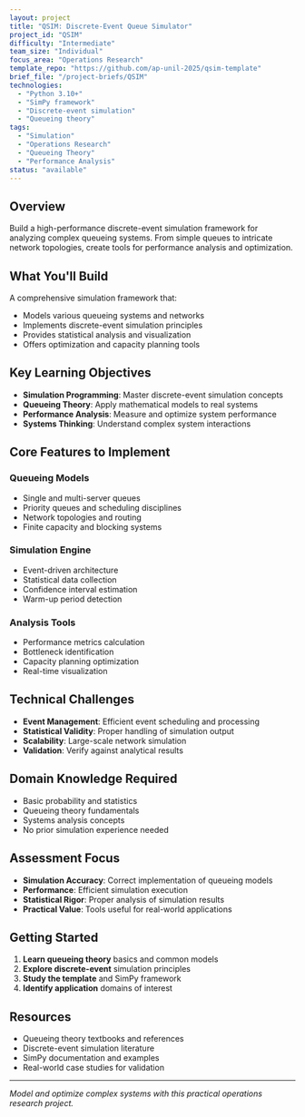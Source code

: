 ```yaml
---
layout: project
title: "QSIM: Discrete-Event Queue Simulator"
project_id: "QSIM"
difficulty: "Intermediate"
team_size: "Individual"
focus_area: "Operations Research"
template_repo: "https://github.com/ap-unil-2025/qsim-template"
brief_file: "/project-briefs/QSIM"
technologies:
  - "Python 3.10+"
  - "SimPy framework"
  - "Discrete-event simulation"
  - "Queueing theory"
tags:
  - "Simulation"
  - "Operations Research"
  - "Queueing Theory"
  - "Performance Analysis"
status: "available"
---
```


## Overview

Build a high-performance discrete-event simulation framework for analyzing complex queueing systems. From simple queues to intricate network topologies, create tools for performance analysis and optimization.

## What You'll Build

A comprehensive simulation framework that:
- Models various queueing systems and networks
- Implements discrete-event simulation principles
- Provides statistical analysis and visualization
- Offers optimization and capacity planning tools

## Key Learning Objectives

- **Simulation Programming**: Master discrete-event simulation concepts
- **Queueing Theory**: Apply mathematical models to real systems
- **Performance Analysis**: Measure and optimize system performance
- **Systems Thinking**: Understand complex system interactions

## Core Features to Implement

### Queueing Models
- Single and multi-server queues
- Priority queues and scheduling disciplines
- Network topologies and routing
- Finite capacity and blocking systems

### Simulation Engine
- Event-driven architecture
- Statistical data collection
- Confidence interval estimation
- Warm-up period detection

### Analysis Tools
- Performance metrics calculation
- Bottleneck identification
- Capacity planning optimization
- Real-time visualization

## Technical Challenges

- **Event Management**: Efficient event scheduling and processing
- **Statistical Validity**: Proper handling of simulation output
- **Scalability**: Large-scale network simulation
- **Validation**: Verify against analytical results

## Domain Knowledge Required

- Basic probability and statistics
- Queueing theory fundamentals
- Systems analysis concepts
- No prior simulation experience needed

## Assessment Focus

- **Simulation Accuracy**: Correct implementation of queueing models
- **Performance**: Efficient simulation execution
- **Statistical Rigor**: Proper analysis of simulation results
- **Practical Value**: Tools useful for real-world applications

## Getting Started

1. **Learn queueing theory** basics and common models
2. **Explore discrete-event** simulation principles
3. **Study the template** and SimPy framework
4. **Identify application** domains of interest

## Resources

- Queueing theory textbooks and references
- Discrete-event simulation literature
- SimPy documentation and examples
- Real-world case studies for validation

---

*Model and optimize complex systems with this practical operations research project.*